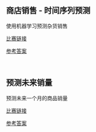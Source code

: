 ## 商店销售 - 时间序列预测
使用机器学习预测杂货销售

[比赛链接](https://www.kaggle.com/competitions/store-sales-time-series-forecasting)

[参考答案](https://www.kaggle.com/code/tiansztianszs/store-sales)

<br>

## 预测未来销量
预测未来一个月的商品销量

[比赛链接](https://www.kaggle.com/competitions/competitive-data-science-predict-future-sales)

[参考答案](https://www.kaggle.com/code/tiansztianszs/predict-future-sales)

